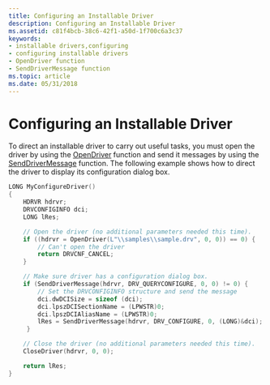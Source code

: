 ```yaml
---
title: Configuring an Installable Driver
description: Configuring an Installable Driver
ms.assetid: c81f4bcb-38c6-42f1-a50d-1f700c6a3c37
keywords:
- installable drivers,configuring
- configuring installable drivers
- OpenDriver function
- SendDriverMessage function
ms.topic: article
ms.date: 05/31/2018
---
```


# Configuring an Installable Driver

To direct an installable driver to carry out useful tasks, you must open the driver by using the [OpenDriver](https://msdn.microsoft.com/en-us/library/Dd743639(v=VS.85).aspx) function and send it messages by using the [SendDriverMessage](https://msdn.microsoft.com/en-us/library/Dd798653(v=VS.85).aspx) function. The following example shows how to direct the driver to display its configuration dialog box.


```C++
LONG MyConfigureDriver()
{
    HDRVR hdrvr;
    DRVCONFIGINFO dci;
    LONG lRes;

    // Open the driver (no additional parameters needed this time).
    if ((hdrvr = OpenDriver(L"\\samples\\sample.drv", 0, 0)) == 0) {
        // Can't open the driver
        return DRVCNF_CANCEL;
    }

    // Make sure driver has a configuration dialog box.
    if (SendDriverMessage(hdrvr, DRV_QUERYCONFIGURE, 0, 0) != 0) {
        // Set the DRVCONFIGINFO structure and send the message
        dci.dwDCISize = sizeof (dci);
        dci.lpszDCISectionName = (LPWSTR)0;
        dci.lpszDCIAliasName = (LPWSTR)0;
        lRes = SendDriverMessage(hdrvr, DRV_CONFIGURE, 0, (LONG)&dci);
     }

    // Close the driver (no additional parameters needed this time).
    CloseDriver(hdrvr, 0, 0);

    return lRes;
}
 
```



 

 




